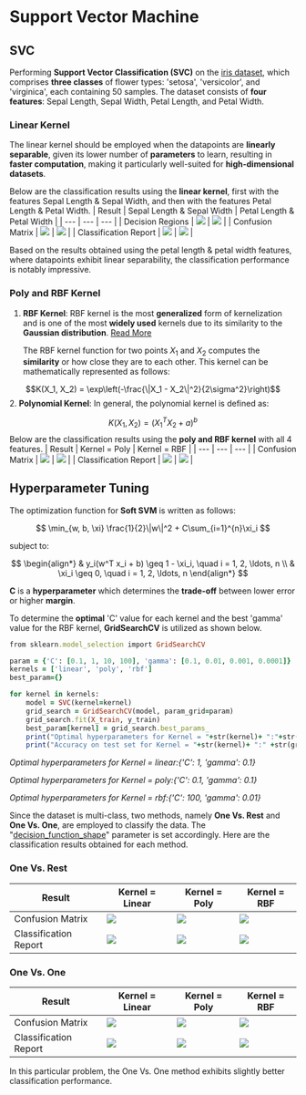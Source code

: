 # Support Vector Machine
## SVC
Performing **Support Vector Classification (SVC)** on the [iris dataset](https://scikit-learn.org/stable/modules/generated/sklearn.datasets.load_iris.html), which comprises **three classes** of flower types: 'setosa', 'versicolor', and 'virginica', each containing 50 samples. The dataset consists of **four features**: Sepal Length, Sepal Width, Petal Length, and Petal Width.
### Linear Kernel
The linear kernel should be employed when the datapoints are **linearly separable**, given its lower number of **parameters** to learn, resulting in **faster computation**, making it particularly well-suited for **high-dimensional datasets**.

Below are the classification results using the **linear kernel**, first with the features Sepal Length & Sepal Width, and then with the features Petal Length & Petal Width.
| Result | Sepal Length & Sepal Width | Petal Length & Petal Width |
| --- | --- | --- |
| Decision Regions | <img src="/readme_images/s_p.png"> | <img src="/readme_images/p_p.png"> |
| Confusion Matrix | <img src="/readme_images/s_c.png"> | <img src="/readme_images/p_c.png"> |
| Classification Report | <img src="/readme_images/s_r.jpg"> | <img src="/readme_images/p_r.jpg"> |

Based on the results obtained using the petal length & petal width features, where datapoints exhibit linear separability, the classification performance is notably impressive.
### Poly and RBF Kernel
1. **RBF Kernel**: RBF kernel is the most **generalized** form of kernelization and is one of the most **widely used** kernels due to its similarity to the **Gaussian distribution**. [Read More](https://towardsdatascience.com/radial-basis-function-rbf-kernel-the-go-to-kernel-acf0d22c798a)

	The RBF kernel function for two points $X_1$ and $X_2$ computes the **similarity** or how close they are to each other. This kernel can be mathematically represented as follows:

$$K(X_1, X_2) = \exp\left(-\frac{\|X_1 - X_2\|^2}{2\sigma^2}\right)$$
2. **Polynomial Kernel**: In general, the polynomial kernel is defined as:

$$K(X_1, X_2) = (X_1^TX_2+a)^b$$
Below are the classification results using the **poly and RBF kernel** with all 4 features.
| Result | Kernel = Poly | Kernel = RBF |
| --- | --- | --- |
| Confusion Matrix | <img src="/readme_images/poly_c.png"> | <img src="/readme_images/rbf_c.png"> |
| Classification Report | <img src="/readme_images/rbf_r.jpg"> | <img src="/readme_images/rbf_r.jpg"> |

## Hyperparameter Tuning
The optimization function for **Soft SVM** is written as follows:

$$
\min_{w, b, \xi} \frac{1}{2}\|w\|^2 + C\sum_{i=1}^{n}\xi_i
$$

subject to:

$$
\begin{align*}
& y_i(w^T x_i + b) \geq 1 - \xi_i, \quad i = 1, 2, \ldots, n \\
& \xi_i \geq 0, \quad i = 1, 2, \ldots, n
\end{align*}
$$

**C** is a **hyperparameter** which determines the **trade-off** between lower error or higher **margin**.

To determine the **optimal** 'C' value for each kernel and the best 'gamma' value for the RBF kernel, **GridSearchCV** is utilized as shown below.
```ruby
from sklearn.model_selection import GridSearchCV
```
```ruby
param = {'C': [0.1, 1, 10, 100], 'gamma': [0.1, 0.01, 0.001, 0.0001]}
kernels = ['linear', 'poly', 'rbf']
best_param={}

for kernel in kernels:
	model = SVC(kernel=kernel)
	grid_search = GridSearchCV(model, param_grid=param)
	grid_search.fit(X_train, y_train)
	best_param[kernel] = grid_search.best_params_
	print("Optimal hyperparameters for Kernel = "+str(kernel)+ ":"+str(best_param[kernel]))
	print("Accuracy on test set for Kernel = "+str(kernel)+ ":" +str(grid_search.score(X_test, y_test)*100)+"%\n")
```

*Optimal hyperparameters for Kernel = linear:{'C': 1, 'gamma': 0.1}*

*Optimal hyperparameters for Kernel = poly:{'C': 0.1, 'gamma': 0.1}*

*Optimal hyperparameters for Kernel = rbf:{'C': 100, 'gamma': 0.01}*

Since the dataset is multi-class, two methods, namely **One Vs. Rest** and **One Vs. One**, are employed to classify the data. 
The "[decision_function_shape](https://scikit-learn.org/stable/modules/generated/sklearn.svm.SVC.html)" parameter is set accordingly. Here are the classification results obtained for each method.
### One Vs. Rest
| Result | Kernel = Linear | Kernel = Poly | Kernel = RBF |
| --- | --- | --- | --- |
| Confusion Matrix | <img src="/readme_images/or_linear_c.png"> | <img src="/readme_images/or_poly_c.png"> | <img src="/readme_images/or_rbf_c.png"> |
| Classification Report | <img src="/readme_images/or_linear_r.jpg"> | <img src="/readme_images/or_poly_r.jpg"> | <img src="/readme_images/or_rbf_r.jpg"> |

### One Vs. One
| Result | Kernel = Linear | Kernel = Poly | Kernel = RBF |
| --- | --- | --- | --- |
| Confusion Matrix | <img src="/readme_images/oo_linear_c.png"> | <img src="/readme_images/oo_poly_c.png"> | <img src="/readme_images/oo_rbf_c.png"> |
| Classification Report | <img src="/readme_images/oo_linear_r.jpg"> | <img src="/readme_images/oo_poly_r.jpg"> | <img src="/readme_images/oo_rbf_r.jpg"> |

In this particular problem, the One Vs. One method exhibits slightly better classification performance.
